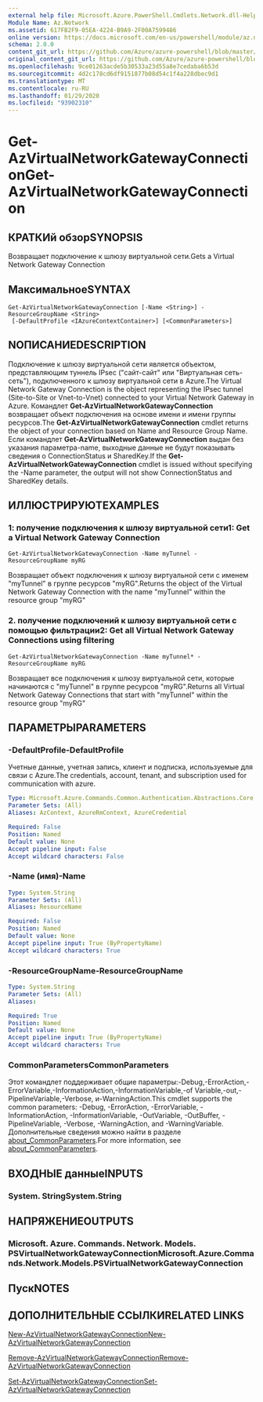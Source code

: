 ```yaml
---
external help file: Microsoft.Azure.PowerShell.Cmdlets.Network.dll-Help.xml
Module Name: Az.Network
ms.assetid: 617FB2F9-05EA-4224-B9A9-2F00A7599486
online version: https://docs.microsoft.com/en-us/powershell/module/az.network/get-azvirtualnetworkgatewayconnection
schema: 2.0.0
content_git_url: https://github.com/Azure/azure-powershell/blob/master/src/Network/Network/help/Get-AzVirtualNetworkGatewayConnection.md
original_content_git_url: https://github.com/Azure/azure-powershell/blob/master/src/Network/Network/help/Get-AzVirtualNetworkGatewayConnection.md
ms.openlocfilehash: 9ce01263acde5b30533a23d55a8e7cedaba6b53d
ms.sourcegitcommit: 4d2c178cd6df9151877b08d54c1f4a228dbec9d1
ms.translationtype: MT
ms.contentlocale: ru-RU
ms.lasthandoff: 01/29/2020
ms.locfileid: "93902310"
---
```

# <span data-ttu-id="8697c-101">Get-AzVirtualNetworkGatewayConnection</span><span class="sxs-lookup"><span data-stu-id="8697c-101">Get-AzVirtualNetworkGatewayConnection</span></span>

## <span data-ttu-id="8697c-102">КРАТКИй обзор</span><span class="sxs-lookup"><span data-stu-id="8697c-102">SYNOPSIS</span></span>
<span data-ttu-id="8697c-103">Возвращает подключение к шлюзу виртуальной сети.</span><span class="sxs-lookup"><span data-stu-id="8697c-103">Gets a Virtual Network Gateway Connection</span></span>

## <span data-ttu-id="8697c-104">Максимальное</span><span class="sxs-lookup"><span data-stu-id="8697c-104">SYNTAX</span></span>

```
Get-AzVirtualNetworkGatewayConnection [-Name <String>] -ResourceGroupName <String>
 [-DefaultProfile <IAzureContextContainer>] [<CommonParameters>]
```

## <span data-ttu-id="8697c-105">NОПИСАНИЕ</span><span class="sxs-lookup"><span data-stu-id="8697c-105">DESCRIPTION</span></span>
<span data-ttu-id="8697c-106">Подключение к шлюзу виртуальной сети является объектом, представляющим туннель IPsec ("сайт-сайт" или "Виртуальная сеть-сеть"), подключенного к шлюзу виртуальной сети в Azure.</span><span class="sxs-lookup"><span data-stu-id="8697c-106">The Virtual Network Gateway Connection is the object representing the IPsec tunnel (Site-to-Site or Vnet-to-Vnet) connected to your Virtual Network Gateway in Azure.</span></span>
<span data-ttu-id="8697c-107">Командлет **Get-AzVirtualNetworkGatewayConnection** возвращает объект подключения на основе имени и имени группы ресурсов.</span><span class="sxs-lookup"><span data-stu-id="8697c-107">The **Get-AzVirtualNetworkGatewayConnection** cmdlet returns the object of your connection based on Name and Resource Group Name.</span></span>
<span data-ttu-id="8697c-108">Если командлет **Get-AzVirtualNetworkGatewayConnection** выдан без указания параметра-name, выходные данные не будут показывать сведения о ConnectionStatus и SharedKey.</span><span class="sxs-lookup"><span data-stu-id="8697c-108">If the **Get-AzVirtualNetworkGatewayConnection** cmdlet is issued without specifying the -Name parameter, the output will not show ConnectionStatus and SharedKey details.</span></span>

## <span data-ttu-id="8697c-109">ИЛЛЮСТРИРУЮТ</span><span class="sxs-lookup"><span data-stu-id="8697c-109">EXAMPLES</span></span>

### <span data-ttu-id="8697c-110">1: получение подключения к шлюзу виртуальной сети</span><span class="sxs-lookup"><span data-stu-id="8697c-110">1: Get a Virtual Network Gateway Connection</span></span>
```
Get-AzVirtualNetworkGatewayConnection -Name myTunnel -ResourceGroupName myRG
```

<span data-ttu-id="8697c-111">Возвращает объект подключения к шлюзу виртуальной сети с именем "myTunnel" в группе ресурсов "myRG".</span><span class="sxs-lookup"><span data-stu-id="8697c-111">Returns the object of the Virtual Network Gateway Connection with the name "myTunnel" within the resource group "myRG"</span></span>

### <span data-ttu-id="8697c-112">2. получение подключений к шлюзу виртуальной сети с помощью фильтрации</span><span class="sxs-lookup"><span data-stu-id="8697c-112">2: Get all Virtual Network Gateway Connections using filtering</span></span>
```
Get-AzVirtualNetworkGatewayConnection -Name myTunnel* -ResourceGroupName myRG
```

<span data-ttu-id="8697c-113">Возвращает все подключения к шлюзу виртуальной сети, которые начинаются с "myTunnel" в группе ресурсов "myRG".</span><span class="sxs-lookup"><span data-stu-id="8697c-113">Returns all Virtual Network Gateway Connections that start with "myTunnel" within the resource group "myRG"</span></span>

## <span data-ttu-id="8697c-114">ПАРАМЕТРЫ</span><span class="sxs-lookup"><span data-stu-id="8697c-114">PARAMETERS</span></span>

### <span data-ttu-id="8697c-115">-DefaultProfile</span><span class="sxs-lookup"><span data-stu-id="8697c-115">-DefaultProfile</span></span>
<span data-ttu-id="8697c-116">Учетные данные, учетная запись, клиент и подписка, используемые для связи с Azure.</span><span class="sxs-lookup"><span data-stu-id="8697c-116">The credentials, account, tenant, and subscription used for communication with azure.</span></span>

```yaml
Type: Microsoft.Azure.Commands.Common.Authentication.Abstractions.Core.IAzureContextContainer
Parameter Sets: (All)
Aliases: AzContext, AzureRmContext, AzureCredential

Required: False
Position: Named
Default value: None
Accept pipeline input: False
Accept wildcard characters: False
```

### <span data-ttu-id="8697c-117">-Name (имя)</span><span class="sxs-lookup"><span data-stu-id="8697c-117">-Name</span></span>
```yaml
Type: System.String
Parameter Sets: (All)
Aliases: ResourceName

Required: False
Position: Named
Default value: None
Accept pipeline input: True (ByPropertyName)
Accept wildcard characters: True
```

### <span data-ttu-id="8697c-118">-ResourceGroupName</span><span class="sxs-lookup"><span data-stu-id="8697c-118">-ResourceGroupName</span></span>
```yaml
Type: System.String
Parameter Sets: (All)
Aliases:

Required: True
Position: Named
Default value: None
Accept pipeline input: True (ByPropertyName)
Accept wildcard characters: True
```

### <span data-ttu-id="8697c-119">CommonParameters</span><span class="sxs-lookup"><span data-stu-id="8697c-119">CommonParameters</span></span>
<span data-ttu-id="8697c-120">Этот командлет поддерживает общие параметры:-Debug,-ErrorAction,-ErrorVariable,-InformationAction,-InformationVariable,-of Variable,-out,-PipelineVariable,-Verbose, и-WarningAction.</span><span class="sxs-lookup"><span data-stu-id="8697c-120">This cmdlet supports the common parameters: -Debug, -ErrorAction, -ErrorVariable, -InformationAction, -InformationVariable, -OutVariable, -OutBuffer, -PipelineVariable, -Verbose, -WarningAction, and -WarningVariable.</span></span> <span data-ttu-id="8697c-121">Дополнительные сведения можно найти в разделе [about_CommonParameters](https://go.microsoft.com/fwlink/?LinkID=113216).</span><span class="sxs-lookup"><span data-stu-id="8697c-121">For more information, see [about_CommonParameters](https://go.microsoft.com/fwlink/?LinkID=113216).</span></span>

## <span data-ttu-id="8697c-122">ВХОДНЫЕ данные</span><span class="sxs-lookup"><span data-stu-id="8697c-122">INPUTS</span></span>

### <span data-ttu-id="8697c-123">System. String</span><span class="sxs-lookup"><span data-stu-id="8697c-123">System.String</span></span>

## <span data-ttu-id="8697c-124">НАПРЯЖЕНИЕ</span><span class="sxs-lookup"><span data-stu-id="8697c-124">OUTPUTS</span></span>

### <span data-ttu-id="8697c-125">Microsoft. Azure. Commands. Network. Models. PSVirtualNetworkGatewayConnection</span><span class="sxs-lookup"><span data-stu-id="8697c-125">Microsoft.Azure.Commands.Network.Models.PSVirtualNetworkGatewayConnection</span></span>

## <span data-ttu-id="8697c-126">Пуск</span><span class="sxs-lookup"><span data-stu-id="8697c-126">NOTES</span></span>

## <span data-ttu-id="8697c-127">ДОПОЛНИТЕЛЬНЫЕ ССЫЛКИ</span><span class="sxs-lookup"><span data-stu-id="8697c-127">RELATED LINKS</span></span>

[<span data-ttu-id="8697c-128">New-AzVirtualNetworkGatewayConnection</span><span class="sxs-lookup"><span data-stu-id="8697c-128">New-AzVirtualNetworkGatewayConnection</span></span>](./New-AzVirtualNetworkGatewayConnection.md)

[<span data-ttu-id="8697c-129">Remove-AzVirtualNetworkGatewayConnection</span><span class="sxs-lookup"><span data-stu-id="8697c-129">Remove-AzVirtualNetworkGatewayConnection</span></span>](./Remove-AzVirtualNetworkGatewayConnection.md)

[<span data-ttu-id="8697c-130">Set-AzVirtualNetworkGatewayConnection</span><span class="sxs-lookup"><span data-stu-id="8697c-130">Set-AzVirtualNetworkGatewayConnection</span></span>](./Set-AzVirtualNetworkGatewayConnection.md)
